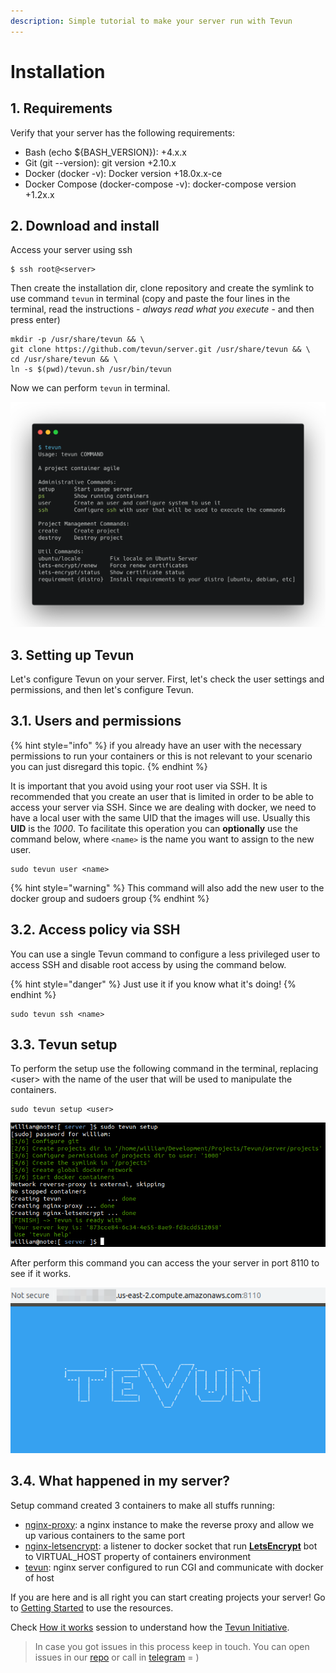 ```yaml
---
description: Simple tutorial to make your server run with Tevun
---
```


# Installation

## 1. Requirements

Verify that your server has the following requirements:

* Bash \(echo ${BASH\_VERSION}\): +4.x.x
* Git \(git --version\): git version +2.10.x  
* Docker \(docker -v\): Docker version +18.0x.x-ce
* Docker Compose \(docker-compose -v\): docker-compose version +1.2x.x

## 2. Download and install

Access your server using ssh

```text
$ ssh root@<server>
```

Then create the installation dir, clone repository and create the symlink to use command `tevun` in terminal \(copy and paste the four lines in the terminal, read the instructions - _always read what you execute_ - and then press enter\)

```text
mkdir -p /usr/share/tevun && \
git clone https://github.com/tevun/server.git /usr/share/tevun && \
cd /usr/share/tevun && \
ln -s $(pwd)/tevun.sh /usr/bin/tevun
```

Now we can perform `tevun` in terminal.

![Output command &quot;tevun&quot; when we do not pass parameters](.gitbook/assets/image%20%2812%29.png)

## 3. Setting up Tevun

Let's configure Tevun on your server. First, let's check the user settings and permissions, and then let's configure Tevun.

## 3.1. Users and permissions

{% hint style="info" %}
if you already have an user with the necessary permissions to run your containers or this is not relevant to your scenario you can just disregard this topic.
{% endhint %}

It is important that you avoid using your root user via SSH. It is recommended that you create an user that is limited in order to be able to access your server via SSH. Since we are dealing with docker, we need to have a local user with the same UID that the images will use. Usually this **UID** is the _1000_. To facilitate this operation you can **optionally** use the command below, where `<name>` is the name you want to assign to the new user.

```text
sudo tevun user <name>
```

{% hint style="warning" %}
This command will also add the new user to the docker group and sudoers group
{% endhint %}

## 3.2. Access policy via SSH

You can use a single Tevun command to configure a less privileged user to access SSH and disable root access by using the command below.

{% hint style="danger" %}
Just use it if you know what it's doing!
{% endhint %}

```text
sudo tevun ssh <name>
```

## 3.3. Tevun setup

To perform the setup use the following command in the terminal, replacing &lt;user&gt; with the name of the user that will be used to manipulate the containers.

```text
sudo tevun setup <user>
```

![](.gitbook/assets/image%20%284%29.png)

After perform this command you can access the your server in port 8110 to see if it works.

![](.gitbook/assets/image%20%282%29.png)

## 3.4. What happened in my server?

Setup command created 3 containers to make all stuffs running:

* [nginx-proxy](https://github.com/jwilder/nginx-proxy): a nginx instance to make the reverse proxy and allow we up various containers to the same port
* [nginx-letsencrypt](https://github.com/JrCs/docker-letsencrypt-nginx-proxy-companion): a listener to docker socket that run [**LetsEncrypt**](https://letsencrypt.org) bot to VIRTUAL\_HOST property of containers environment
* [tevun](https://github.com/tevun/server/blob/master/.docker/tevun/Dockerfile): nginx server configured to run CGI and communicate with docker of host

If you are here and is all right you can start creating projects your server! Go to [Getting Started](getting-started.md) to use the resources.

Check [How it works](how-it-works.md) session to understand how the [Tevun Initiative](https://tevun.com).

> In case you got issues in this process keep in touch. You can open issues in our [repo](https://github.com/tevun/server) or call in [telegram](https://t.me/tevun) = \)

